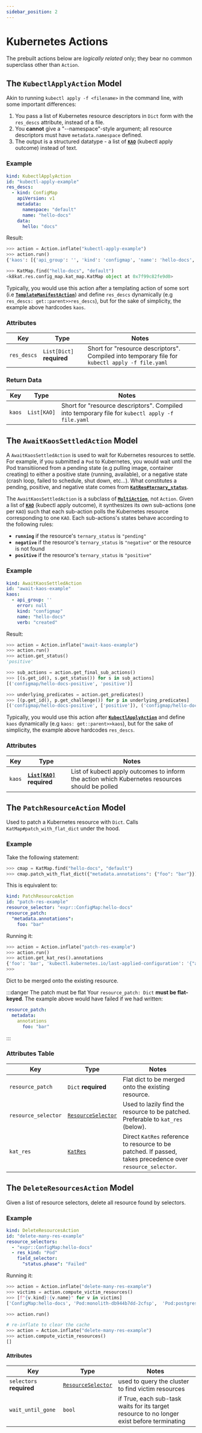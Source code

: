 ```yaml
---
sidebar_position: 2
---
```


# Kubernetes Actions

The prebuilt actions below are _logically related_ only; they bear no common superclass other than `Action`.

## The `KubectlApplyAction` Model

Akin to running `kubectl apply -f <filename>` in the command line, with some important differences:
1. You pass a list of Kubernetes resource descriptors in `Dict` form with the `res_descs` attribute, instead of a file.
1. You **cannot** give a "--namespace"-style argument; all resource descriptors must have `metadata.namespace` defined.
1. The output is a structured datatype - a list of **[`KAO`](/nope)** (kubectl apply outcome) instead of text.

### Example

```yaml title="examples/descriptors/actions/kubernetes-actions.yaml"
kind: KubectlApplyAction
id: "kubectl-apply-example"
res_descs:
  - kind: ConfigMap
    apiVersion: v1
    metadata:
      namespace: "default"
      name: "hello-docs"
    data:
      hello: "docs"
```

Result:

```python title="$ python main.py console"
>>> action = Action.inflate("kubectl-apply-example")
>>> action.run()
{'kaos': [{'api_group': '', 'kind': 'configmap', 'name': 'hello-docs', 'verb': 'created', 'error': None}]}

>>> KatMap.find("hello-docs", "default")
<k8kat.res.config_map.kat_map.KatMap object at 0x7f99c82fe9d0>
```

Typically, you would use this action after a templating action of some sort 
(i.e **[`TemplateManifestAction`](/prebuilt-models/actions/manifest-actions#the-templatemanifestaction-model)**)
and define `res_descs` dynamically (e.g `res_descs: get::parent>>res_descs`), but for the sake
of simplicity, the example above hardcodes `kaos`.


### Attributes

| Key                   | Type          | Notes                                                                                               |
|-----------------------|---------------|-----------------------------------------------------------------------------------------------------|
| `res_descs`           | `List[Dict]` **required** | Short for "resource descriptors". Compiled into temporary file for `kubectl apply -f file.yaml`     |


### Return Data

| Key                   | Type          | Notes                                                                                               |
|-----------------------|---------------|-----------------------------------------------------------------------------------------------------|
| `kaos`           | `List[KAO]` | Short for "resource descriptors". Compiled into temporary file for `kubectl apply -f file.yaml`     |










## The `AwaitKaosSettledAction` Model

A `AwaitKaosSettledAction` is used to wait for Kubernetes resources to settle. For 
example, if you submitted a `Pod` to Kubernetes, you would wait until the Pod transitiioned from 
a pending state (e.g pulling image, container creating) to either a positive state (running, available), 
or a negative state (crash loop, failed to schedule, shut down, etc...). 
What constitutes a pending, positive, and negative state comes from 
**[`KatRes#ternary_status`](/nope)**. 


The `AwaitKaosSettledAction` is a subclass of 
**[`MultiAction`](/prebuilt-models/actions/actions-overview#the-multiaction-model)**, not `Action`. Given a list
of **[`KAO`](/nope)** (kubectl apply outcome), it synthesizes its own sub-actions (one per `KAO`)
such that each sub-action polls the Kubernetes resource corresponding to one `KAO`. 
Each sub-actions's states behave according to the following rules: 
- **`running`** if the resource's `ternary_status` is `"pending"` 
- **`negative`** if the resource's `ternary_status` is `"negative"` or the resource is not found
- **`positive`** if the resource's `ternary_status` is `"positive"`

### Example

```yaml title="examples/descriptors/actions/kubernetes-actions.yaml"
kind: AwaitKaosSettledAction
id: "await-kaos-example"
kaos:
  - api_group: ''
    error: null
    kind: "configmap"
    name: "hello-docs"
    verb: "created"
```

Result:

```python title="$ python main.py console"
>>> action = Action.inflate("await-kaos-example")
>>> action.run()
>>> action.get_status()
'positive'

>>> sub_actions = action.get_final_sub_actions()
>>> [(s.get_id(), s.get_status()) for s in sub_actions]
[('configmap/hello-docs-positive', 'positive')]

>>> underlying_predicates = action.get_predicates()
>>> [(p.get_id(), p.get_challenge()) for p in underlying_predicates]
[('configmap/hello-docs-positive', ['positive']), ('configmap/hello-docs-negative', ['positive'])]
```

Typically, you would use this action after 
**[`KubectlApplyAction`](#the-kubectlapplyaction-model)**
and define `kaos` dynamically (e.g `kaos: get::parent>>kaos`), but for the sake
of simplicity, the example above hardcodes `res_descs`.

### Attributes

| Key                   | Type          | Notes                                                                                               |
|-----------------------|---------------|-----------------------------------------------------------------------------------------------------|
| `kaos`           | **[`List[KAO]`](/nope)** **required** | List of kubectl apply outcomes to inform the action which Kubernetes resources should be polled    |










## The `PatchResourceAction` Model

Used to patch a Kubernetes resource with `Dict`. Calls `KatMap#patch_with_flat_dict` under the hood. 

### Example

Take the following statement:

```python title="$ python main.py console"
>>> cmap = KatMap.find("hello-docs", "default")
>>> cmap.patch_with_flat_dict({"metadata.annotations": {"foo": "bar"}})
``` 

This is equivalent to:


```yaml title="examples/descriptors/actions/kubernetes-actions.yaml"
kind: PatchResourceAction
id: "patch-res-example"
resource_selector: "expr::ConfigMap:hello-docs"
resource_patch:
  "metadata.annotations":
    foo: "bar"
```


Running it:

```python title="$ python main.py console"
>>> action = Action.inflate("patch-res-example")
>>> action.run()
>>> action.get_kat_res().annotations
{'foo': 'bar', 'kubectl.kubernetes.io/last-applied-configuration': '{"apiVersion":"v1","data":{"hello":"docs"},"kind":"ConfigMap","metadata":{"annotations":{},"name":"hello-docs","namespace":"ice-kream"}}\n'}
>>> 
```
Dict to be merged onto the existing resource.

:::danger The patch must be flat
Your `resource_patch: Dict` **must be flat-keyed**. The example above would have failed if we 
had written: 

```yaml
resource_patch:
  metadata:
    annotations
      foo: "bar"
```  
:::


### Attributes Table


| Key        | Type                                                    | Notes                                                     |
|------------|---------------------------------------------------------|-----------------------------------------------------------|
| `resource_patch`    | `Dict` **required**                                     | Flat dict to be merged onto the existing resource.              |
| `resource_selector` | [`ResourceSelector`](/models/misc/resource-selector.md) | Used to lazily find the resource to be patched. Preferable to `kat_res` (below).     |
| `kat_res`  | [`KatRes`](/concepts/k8kat.md)                          | Direct `KatRes` reference to resource to be patched. If passed, takes precedence over `resource_selector`. |









## The `DeleteResourcesAction` Model

Given a list of resource selectors, delete all resource found by selectors.

### Example

```yaml title="examples/descriptors/actions/kubernetes-actions.yaml"
kind: DeleteResourcesAction
id: "delete-many-res-example"
resource_selectors:
  - "expr::ConfigMap:hello-docs"
  - res_kind: "Pod"
    field_selector:
      "status.phase": "Failed"
```

Running it:

```python title="$ python main.py console"
>>> action = Action.inflate("delete-many-res-example")
>>> victims = action.compute_victim_resources()
>>> [f"{v.kind}:{v.name}" for v in victims]
['ConfigMap:hello-docs', 'Pod:monolith-db944b7dd-2cfsp',  'Pod:postgres-64487fcc45-rzjl6']

>>> action.run()

# re-inflate to clear the cache
>>> action = Action.inflate("delete-many-res-example")
>>> action.compute_victim_resources()
[]
```

#### Attributes

| Key               | Type                                                                 | Notes                                                                                      |
|-------------------|----------------------------------------------------------------------|--------------------------------------------------------------------------------------------|
| `selectors` **required**       | [`ResourceSelector`](/models/misc/resource-selector.md) | used to query the cluster to find victim resources                                         |
| `wait_until_gone` | `bool`                                                               | if True, each sub-task waits for its target resource to no longer exist before terminating |
